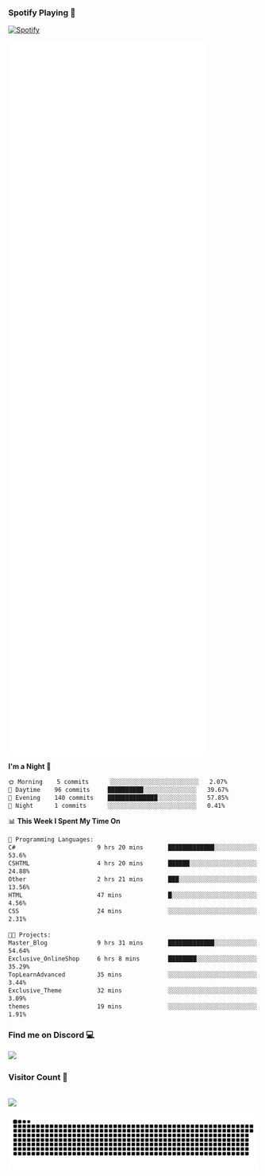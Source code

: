 ### Spotify Playing 🎵
[![Spotify](https://spotify-livestats-callme-milad.vercel.app/api/spotify)](https://open.spotify.com/user/314mrt6dxn5cqoxklh3thbwlr6by)

<img align="center" src="/github-metrics.svg" alt="Metrics" width="400">

<!--START_SECTION:waka-->
**I'm a Night 🦉** 

```text
🌞 Morning    5 commits      ░░░░░░░░░░░░░░░░░░░░░░░░░   2.07% 
🌆 Daytime    96 commits     ██████████░░░░░░░░░░░░░░░   39.67% 
🌃 Evening    140 commits    ██████████████░░░░░░░░░░░   57.85% 
🌙 Night      1 commits      ░░░░░░░░░░░░░░░░░░░░░░░░░   0.41%

```


📊 **This Week I Spent My Time On** 

```text
💬 Programming Languages: 
C#                       9 hrs 20 mins       █████████████░░░░░░░░░░░░   53.6% 
CSHTML                   4 hrs 20 mins       ██████░░░░░░░░░░░░░░░░░░░   24.88% 
Other                    2 hrs 21 mins       ███░░░░░░░░░░░░░░░░░░░░░░   13.56% 
HTML                     47 mins             █░░░░░░░░░░░░░░░░░░░░░░░░   4.56% 
CSS                      24 mins             ░░░░░░░░░░░░░░░░░░░░░░░░░   2.31%

🐱‍💻 Projects: 
Master_Blog              9 hrs 31 mins       █████████████░░░░░░░░░░░░   54.64% 
Exclusive_OnlineShop     6 hrs 8 mins        ████████░░░░░░░░░░░░░░░░░   35.29% 
TopLearnAdvanced         35 mins             ░░░░░░░░░░░░░░░░░░░░░░░░░   3.44% 
Exclusive_Theme          32 mins             ░░░░░░░░░░░░░░░░░░░░░░░░░   3.09% 
themes                   19 mins             ░░░░░░░░░░░░░░░░░░░░░░░░░   1.91%

```


<!--END_SECTION:waka-->

### Find me on Discord 💻
<a href="https://discord.gg/t35EjYprS6" rel="nofollow"> 
  <img src="https://discord.c99.nl/widget/theme-3/977957889358573609.png" data-canonical-src="https://discord.c99.nl/widget/theme-3/977957889358573609.png" style="max-width: 100%;"></a>

### Visitor Count 🔢
<p align="left"> 
  <br>
  <img src="https://profile-counter.glitch.me/callme-devil/count.svg" />
</p>

<img src="https://github.com/callme-devil/callme-devil/blob/output/github-contribution-grid-snake.svg" alt="snake" style="max-width: 100%;">
